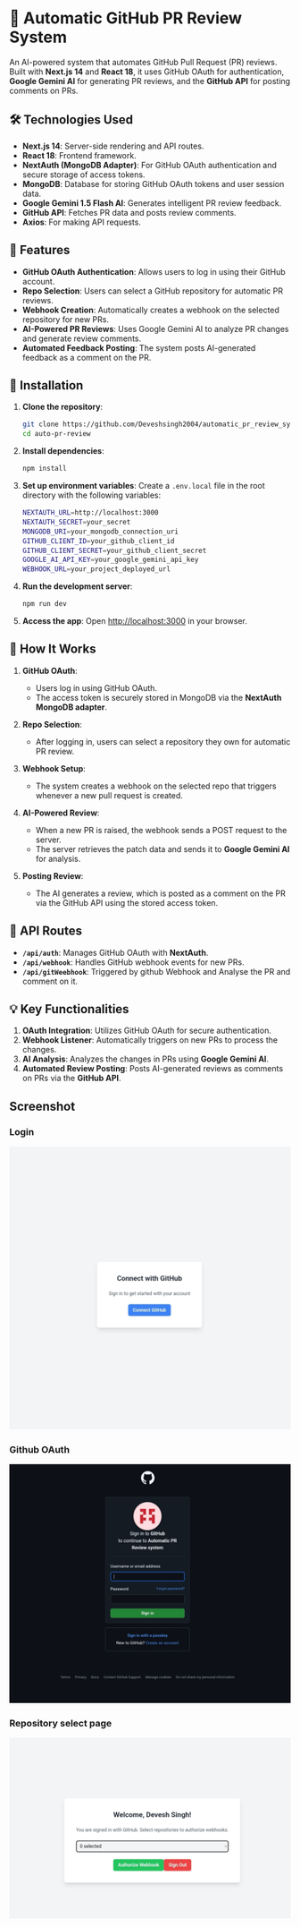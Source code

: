 # 🚀 Automatic GitHub PR Review System

An AI-powered system that automates GitHub Pull Request (PR) reviews. Built with **Next.js 14** and **React 18**, it uses GitHub OAuth for authentication, **Google Gemini AI** for generating PR reviews, and the **GitHub API** for posting comments on PRs.

## 🛠️ Technologies Used

- **Next.js 14**: Server-side rendering and API routes.
- **React 18**: Frontend framework.
- **NextAuth (MongoDB Adapter)**: For GitHub OAuth authentication and secure storage of access tokens.
- **MongoDB**: Database for storing GitHub OAuth tokens and user session data.
- **Google Gemini 1.5 Flash AI**: Generates intelligent PR review feedback.
- **GitHub API**: Fetches PR data and posts review comments.
- **Axios**: For making API requests.

## 📜 Features

- **GitHub OAuth Authentication**: Allows users to log in using their GitHub account.
- **Repo Selection**: Users can select a GitHub repository for automatic PR reviews.
- **Webhook Creation**: Automatically creates a webhook on the selected repository for new PRs.
- **AI-Powered PR Reviews**: Uses Google Gemini AI to analyze PR changes and generate review comments.
- **Automated Feedback Posting**: The system posts AI-generated feedback as a comment on the PR.

## 🔧 Installation

1. **Clone the repository**:
   ```bash
   git clone https://github.com/Deveshsingh2004/automatic_pr_review_system.git
   cd auto-pr-review
   ```

2. **Install dependencies**:
   ```bash
   npm install
   ```

3. **Set up environment variables**:
   Create a `.env.local` file in the root directory with the following variables:
   ```bash
   NEXTAUTH_URL=http://localhost:3000
   NEXTAUTH_SECRET=your_secret
   MONGODB_URI=your_mongodb_connection_uri
   GITHUB_CLIENT_ID=your_github_client_id
   GITHUB_CLIENT_SECRET=your_github_client_secret
   GOOGLE_AI_API_KEY=your_google_gemini_api_key
   WEBHOOK_URL=your_project_deployed_url
   ```

4. **Run the development server**:
   ```bash
   npm run dev
   ```

5. **Access the app**:
   Open [http://localhost:3000](http://localhost:3000) in your browser.

## 🚀 How It Works

1. **GitHub OAuth**: 
   - Users log in using GitHub OAuth.
   - The access token is securely stored in MongoDB via the **NextAuth MongoDB adapter**.

2. **Repo Selection**: 
   - After logging in, users can select a repository they own for automatic PR review.

3. **Webhook Setup**:
   - The system creates a webhook on the selected repo that triggers whenever a new pull request is created.

4. **AI-Powered Review**:
   - When a new PR is raised, the webhook sends a POST request to the server.
   - The server retrieves the patch data and sends it to **Google Gemini AI** for analysis.

5. **Posting Review**:
   - The AI generates a review, which is posted as a comment on the PR via the GitHub API using the stored access token.



## 📑 API Routes

- **`/api/auth`**: Manages GitHub OAuth with **NextAuth**.
- **`/api/webhook`**: Handles GitHub webhook events for new PRs.
- **`/api/gitWeebhook`**: Triggered by github Webhook and Analyse the PR and comment on it.

## 💡 Key Functionalities

1. **OAuth Integration**: Utilizes GitHub OAuth for secure authentication.
2. **Webhook Listener**: Automatically triggers on new PRs to process the changes.
3. **AI Analysis**: Analyzes the changes in PRs using **Google Gemini AI**.
4. **Automated Review Posting**: Posts AI-generated reviews as comments on PRs via the **GitHub API**.

## Screenshot

### Login
![image](https://github.com/Deveshsingh2004/automatic_pr_review_system/blob/fba8eb90b9093d27294fe904c4ace55034f22bdb/Readme%20image/Login%20page.jpg)

### Github OAuth 
![image](https://github.com/Deveshsingh2004/automatic_pr_review_system/blob/fba8eb90b9093d27294fe904c4ace55034f22bdb/Readme%20image/Gitgub%20OAuth.jpg)


### Repository select page
![image](https://github.com/Deveshsingh2004/automatic_pr_review_system/blob/fba8eb90b9093d27294fe904c4ace55034f22bdb/Readme%20image/Repository%20select%20drop%20down%20.jpg)
